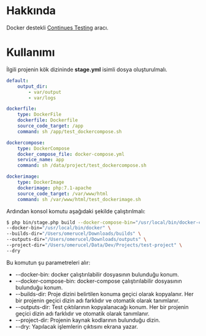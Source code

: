 # Hakkında

Docker destekli [Continues Testing](https://continuousdelivery.com/foundations/test-automation/) aracı.

# Kullanımı

İlgili projenin kök dizininde **stage.yml** isimli dosya oluşturulmalı.

```yaml
default:
    output_dir:
        - var/output
        - var/logs

dockerfile:
    type: DockerFile
    dockerfile: Dockerfile
    source_code_target: /app
    command: sh /app/test_dockercompose.sh

dockercompose:
    type: DockerCompose
    docker_compose_file: docker-compose.yml
    service_name: app
    command: sh /data/project/test_dockercompose.sh

dockerimage:
    type: DockerImage
    dockerimage: php:7.1-apache
    source_code_target: /var/www/html
    command: sh /var/www/html/test_dockerimage.sh
```

Ardından konsol komutu aşağıdaki şekilde çalıştırılmalı:

```bash
$ php bin/stage.php build --docker-compose-bin="/usr/local/bin/docker-compose" \
--docker-bin="/usr/local/bin/docker" \
--builds-dir="/Users/omerucel/Downloads/builds" \
--outputs-dir="/Users/omerucel/Downloads/outputs" \
--project-dir="/Users/omerucel/Data/Dev/Projects/test-project" \
--dry
```

Bu komutun şu parametreleri alır:
* --docker-bin: docker çalıştırılabilir dosyasının bulunduğu konum.
* --docker-compose-bin: docker-compose çalıştırılabilir dosyasının bulunduğu konum.
* --builds-dir: Proje dizini belirtilen konuma geçici olarak kopyalanır. Her bir projenin geçici dizin adı farklıdır ve otomatik olarak tanımlanır.
* --outputs-dir: Test çıktılarının kopyalanacağı konum. Her bir projenin geçici dizin adı farklıdır ve otomatik olarak tanımlanır.
* --project-dir: Projenin kaynak kodlarının bulunduğu dizin.
* --dry: Yapılacak işlemlerin çıktısını ekrana yazar.

